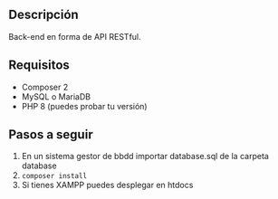 ## Descripción
Back-end en forma de API RESTful.

## Requisitos
* Composer 2
* MySQL o MariaDB
* PHP 8 (puedes probar tu versión)

## Pasos a seguir
1. En un sistema gestor de bbdd importar database.sql de la carpeta database
2. `composer install`
3. Si tienes XAMPP puedes desplegar en htdocs


